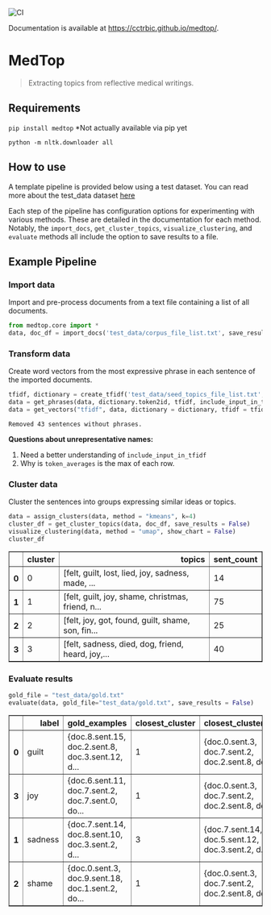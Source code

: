 ![CI](https://github.com/cctrbic/medtop/workflows/CI/badge.svg) 

Documentation is available at https://cctrbic.github.io/medtop/.

# MedTop
> Extracting topics from reflective medical writings.


## Requirements
`pip install medtop` *Not actually available via pip yet

`python -m nltk.downloader all`

## How to use

A template pipeline is provided below using a test dataset. You can read more about the test_data dataset [here](https://github.com/cctrbic/medtop/blob/master/test_data/README.md)

Each step of the pipeline has configuration options for experimenting with various methods. These are detailed in the documentation for each method. Notably, the `import_docs`, `get_cluster_topics`, `visualize_clustering`, and `evaluate` methods all include the option to save results to a file.

## Example Pipeline
### Import data
Import and pre-process documents from a text file containing a list of all documents.

```python
from medtop.core import *
data, doc_df = import_docs('test_data/corpus_file_list.txt', save_results = False)
```

### Transform data
Create word vectors from the most expressive phrase in each sentence of the imported documents.

```python
tfidf, dictionary = create_tfidf('test_data/seed_topics_file_list.txt', doc_df)
data = get_phrases(data, dictionary.token2id, tfidf, include_input_in_tfidf = True)
data = get_vectors("tfidf", data, dictionary = dictionary, tfidf = tfidf)
```

    Removed 43 sentences without phrases.
    

**Questions about unrepresentative names:**   
  1) Need a better understanding of `include_input_in_tfidf`  
  2) Why is `token_averages` is the max of each row.

### Cluster data
Cluster the sentences into groups expressing similar ideas or topics.

```python
data = assign_clusters(data, method = "kmeans", k=4)
cluster_df = get_cluster_topics(data, doc_df, save_results = False)
visualize_clustering(data, method = "umap", show_chart = False)
cluster_df
```




<div>
<style scoped>
    .dataframe tbody tr th:only-of-type {
        vertical-align: middle;
    }

    .dataframe tbody tr th {
        vertical-align: top;
    }

    .dataframe thead th {
        text-align: right;
    }
</style>
<table border="1" class="dataframe">
  <thead>
    <tr style="text-align: right;">
      <th></th>
      <th>cluster</th>
      <th>topics</th>
      <th>sent_count</th>
    </tr>
  </thead>
  <tbody>
    <tr>
      <th>0</th>
      <td>0</td>
      <td>[felt, guilt, lost, lied, joy, sadness, made, ...</td>
      <td>14</td>
    </tr>
    <tr>
      <th>1</th>
      <td>1</td>
      <td>[felt, guilt, joy, shame, christmas, friend, n...</td>
      <td>75</td>
    </tr>
    <tr>
      <th>2</th>
      <td>2</td>
      <td>[felt, joy, got, found, guilt, shame, son, fin...</td>
      <td>25</td>
    </tr>
    <tr>
      <th>3</th>
      <td>3</td>
      <td>[felt, sadness, died, dog, friend, heard, joy,...</td>
      <td>40</td>
    </tr>
  </tbody>
</table>
</div>



### Evaluate results

```python
gold_file = "test_data/gold.txt"
evaluate(data, gold_file="test_data/gold.txt", save_results = False)
```




<div>
<style scoped>
    .dataframe tbody tr th:only-of-type {
        vertical-align: middle;
    }

    .dataframe tbody tr th {
        vertical-align: top;
    }

    .dataframe thead th {
        text-align: right;
    }
</style>
<table border="1" class="dataframe">
  <thead>
    <tr style="text-align: right;">
      <th></th>
      <th>label</th>
      <th>gold_examples</th>
      <th>closest_cluster</th>
      <th>closest_cluster_members</th>
      <th>tp</th>
      <th>fp</th>
      <th>fn</th>
      <th>precision</th>
      <th>recall</th>
      <th>f1</th>
    </tr>
  </thead>
  <tbody>
    <tr>
      <th>0</th>
      <td>guilt</td>
      <td>{doc.8.sent.15, doc.2.sent.8, doc.3.sent.12, d...</td>
      <td>1</td>
      <td>{doc.0.sent.3, doc.7.sent.2, doc.2.sent.8, doc...</td>
      <td>32</td>
      <td>43</td>
      <td>36</td>
      <td>0.427</td>
      <td>0.471</td>
      <td>0.448</td>
    </tr>
    <tr>
      <th>3</th>
      <td>joy</td>
      <td>{doc.6.sent.11, doc.7.sent.2, doc.7.sent.0, do...</td>
      <td>1</td>
      <td>{doc.0.sent.3, doc.7.sent.2, doc.2.sent.8, doc...</td>
      <td>25</td>
      <td>50</td>
      <td>38</td>
      <td>0.333</td>
      <td>0.397</td>
      <td>0.362</td>
    </tr>
    <tr>
      <th>1</th>
      <td>sadness</td>
      <td>{doc.7.sent.14, doc.8.sent.10, doc.3.sent.2, d...</td>
      <td>3</td>
      <td>{doc.7.sent.14, doc.5.sent.12, doc.3.sent.2, d...</td>
      <td>27</td>
      <td>13</td>
      <td>11</td>
      <td>0.675</td>
      <td>0.711</td>
      <td>0.693</td>
    </tr>
    <tr>
      <th>2</th>
      <td>shame</td>
      <td>{doc.0.sent.3, doc.9.sent.18, doc.1.sent.2, do...</td>
      <td>1</td>
      <td>{doc.0.sent.3, doc.7.sent.2, doc.2.sent.8, doc...</td>
      <td>18</td>
      <td>57</td>
      <td>13</td>
      <td>0.240</td>
      <td>0.581</td>
      <td>0.340</td>
    </tr>
  </tbody>
</table>
</div>


